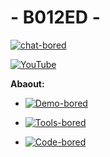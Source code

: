 # - B012ED -
[![chat-bored](https://img.shields.io/badge/endpoint?url=https://b012ed.github.io/chat-B012ED.json&style=?style=for-the-badge&logo=steam)](https://b012ed.github.io/chat.html)

[![YouTube](https://img.shields.io/badge/endpoint?url=https://b012ed.github.io/B012ED.json&style=?style=for-the-badge&logo=youtube)](https://youtube.com/channel/UCIqT1hHplli4XvJj7ZUEMzA) 


**Abaout:**

* [![Demo-bored](https://img.shields.io/badge/endpoint?url=https://b012ed.github.io/B012ED-Demo.json&style=?style=for-the-badge&logo=appveyor)](https://b012ed.github.io)

* [![Tools-bored](https://img.shields.io/badge/endpoint?url=https://b012ed.github.io/B012ED-Tools.json&style=?style=for-the-badge&logo=appveyor)](https://b012ed.github.io/Deface3)

* [![Code-bored](https://img.shields.io/badge/endpoint?url=https://b012ed.github.io/B012ED-Script.json&style=?style=for-the-badge&logo=appveyor)](https://github.com/B012ED/Aircraft-Animation)


